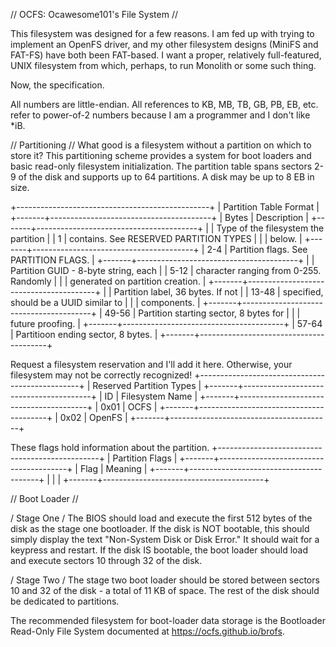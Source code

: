 // OCFS: Ocawesome101's File System //

This filesystem was designed for a few reasons. I am fed up with trying to implement an OpenFS driver, and my other filesystem designs (MiniFS and FAT-FS) have both been FAT-based. I want a proper, relatively full-featured, UNIX filesystem from which, perhaps, to run Monolith or some such thing.

Now, the specification.

All numbers are little-endian. All references to KB, MB, TB, GB, PB, EB, etc. refer to power-of-2 numbers because I am a programmer and I don't like *iB.

// Partitioning //
What good is a filesystem without a partition on which to store it? This partitioning scheme provides a system for boot loaders and basic read-only filesystem initialization. The partition table spans sectors 2-9 of the disk and supports up to 64 partitions. A disk may be up to 8 EB in size.

+------------------------------------------------+
| Partition Table Format                         |
+-------+----------------------------------------+
| Bytes | Description                            |
+-------+----------------------------------------+
|       | Type of the filesystem the partition   |
| 1     | contains. See RESERVED PARTITION TYPES |
|       | below.                                 |
+-------+----------------------------------------+
| 2-4   | Partition flags. See PARTITION FLAGS.  |
+-------+----------------------------------------+
|       | Partition GUID - 8-byte string, each   |
| 5-12  | character ranging from 0-255. Randomly |
|       | generated on partition creation.       |
+-------+----------------------------------------+
|       | Partition label, 36 bytes. If not      |
| 13-48 | specified, should be a UUID similar to |
|       | components.                            |
+-------+----------------------------------------+
| 49-56 | Partition starting sector, 8 bytes for |
|       | future proofing.                       |
+-------+----------------------------------------+
| 57-64 | Partitioon ending sector, 8 bytes.     |
+-------+----------------------------------------+

Request a filesystem reservation and I'll add it here. Otherwise, your filesystem may not be correctly recognized!
+------------------------------------------------+
| Reserved Partition Types                       |
+-------+----------------------------------------+
| ID    | Filesystem Name                        |
+-------+----------------------------------------+
| 0x01  | OCFS                                   |
+-------+----------------------------------------+
| 0x02  | OpenFS                                 |
+-------+----------------------------------------+

These flags hold information about the partition.
+------------------------------------------------+
| Partition Flags                                |
+-------+----------------------------------------+
| Flag  | Meaning                                |
+-------+----------------------------------------+
|       |                                        |
+-------+----------------------------------------+

// Boot Loader //


/ Stage One /
The BIOS should load and execute the first 512 bytes of the disk as the stage one bootloader. If the disk is NOT bootable, this should simply display the text "Non-System Disk or Disk Error." It should wait for a keypress and restart. If the disk IS bootable, the boot loader should load and execute sectors 10 through 32 of the disk.

/ Stage Two /
The stage two boot loader should be stored between sectors 10 and 32 of the disk - a total of 11 KB of space. The rest of the disk should be dedicated to partitions.

The recommended filesystem for boot-loader data storage is the Bootloader Read-Only File System documented at https://ocfs.github.io/brofs.
